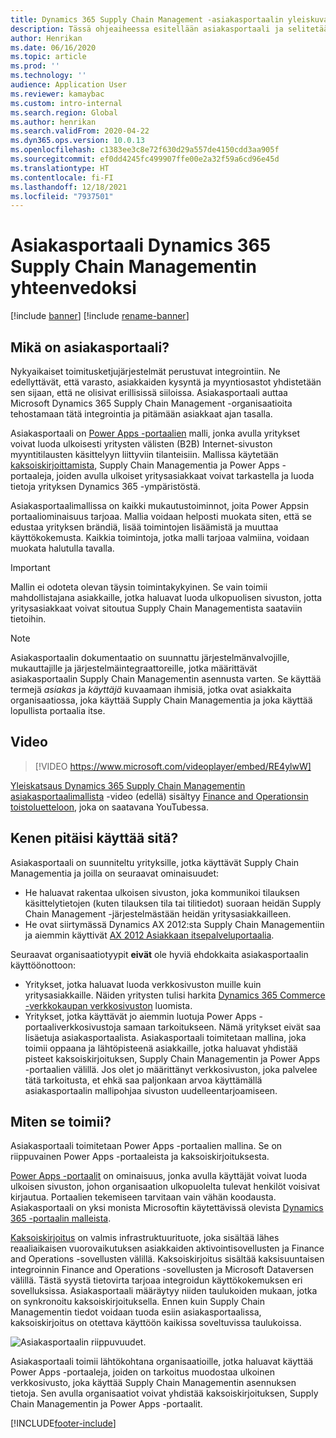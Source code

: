 ```yaml
---
title: Dynamics 365 Supply Chain Management -asiakasportaalin yleiskuvaus (sisältää videon)
description: Tässä ohjeaiheessa esitellään asiakasportaali ja selitetään, kenen tulisi käyttää sitä ja miten se toimii.
author: Henrikan
ms.date: 06/16/2020
ms.topic: article
ms.prod: ''
ms.technology: ''
audience: Application User
ms.reviewer: kamaybac
ms.custom: intro-internal
ms.search.region: Global
ms.author: henrikan
ms.search.validFrom: 2020-04-22
ms.dyn365.ops.version: 10.0.13
ms.openlocfilehash: c1383ee3c8e72f630d29a557de4150cdd3aa905f
ms.sourcegitcommit: ef0dd4245fc499907ffe00e2a32f59a6cd96e45d
ms.translationtype: HT
ms.contentlocale: fi-FI
ms.lasthandoff: 12/18/2021
ms.locfileid: "7937501"
---
```

# <a name="customer-portal-for-dynamics-365-supply-chain-management-overview"></a>Asiakasportaali Dynamics 365 Supply Chain Managementin yhteenvedoksi

[!include [banner](../includes/banner.md)]
[!include [rename-banner](~/includes/cc-data-platform-banner.md)]

## <a name="what-is-the-customer-portal"></a>Mikä on asiakasportaali?

Nykyaikaiset toimitusketjujärjestelmät perustuvat integrointiin. Ne edellyttävät, että varasto, asiakkaiden kysyntä ja myyntiosastot yhdistetään sen sijaan, että ne olisivat erillisissä siiloissa. Asiakasportaali auttaa Microsoft Dynamics 365 Supply Chain Management -organisaatioita tehostamaan tätä integrointia ja pitämään asiakkaat ajan tasalla.

Asiakasportaali on [Power Apps -portaalien](/powerapps/maker/portals/overview) malli, jonka avulla yritykset voivat luoda ulkoisesti yritysten välisten (B2B) Internet-sivuston myyntitilausten käsittelyyn liittyviin tilanteisiin. Mallissa käytetään [kaksoiskirjoittamista](../../fin-ops-core/dev-itpro/data-entities/dual-write/dual-write-home-page.md), Supply Chain Managementia ja Power Apps -portaaleja, joiden avulla ulkoiset yritysasiakkaat voivat tarkastella ja luoda tietoja yrityksen Dynamics 365 -ympäristöstä.

Asiakasportaalimallissa on kaikki mukautustoiminnot, joita Power Appsin portaaliominaisuus tarjoaa. Mallia voidaan helposti muokata siten, että se edustaa yrityksen brändiä, lisää toimintojen lisäämistä ja muuttaa käyttökokemusta. Kaikkia toimintoja, jotka malli tarjoaa valmiina, voidaan muokata halutulla tavalla.

> [!IMPORTANT]
> Mallin ei odoteta olevan täysin toimintakykyinen. Se vain toimii mahdollistajana asiakkaille, jotka haluavat luoda ulkopuolisen sivuston, jotta yritysasiakkaat voivat sitoutua Supply Chain Managementista saataviin tietoihin.

> [!NOTE]
> Asiakasportaalin dokumentaatio on suunnattu järjestelmänvalvojille, mukauttajille ja järjestelmäintegraattoreille, jotka määrittävät asiakasportaalin Supply Chain Managementin asennusta varten. Se käyttää termejä _asiakas_ ja _käyttäjä_ kuvaamaan ihmisiä, jotka ovat asiakkaita organisaatiossa, joka käyttää Supply Chain Managementia ja joka käyttää lopullista portaalia itse.

## <a name="video"></a>Video

> [!VIDEO https://www.microsoft.com/videoplayer/embed/RE4ylwW]

[Yleiskatsaus Dynamics 365 Supply Chain Managementin asiakasportaalimallista](https://youtu.be/nPrqoLuHfV8) -video (edellä) sisältyy [Finance and Operationsin toistoluetteloon](https://www.youtube.com/playlist?list=PLcakwueIHoT_SYfIaPGoOhloFoCXiUSyW), joka on saatavana YouTubessa.

## <a name="who-should-use-it"></a>Kenen pitäisi käyttää sitä?

Asiakasportaali on suunniteltu yrityksille, jotka käyttävät Supply Chain Managementia ja joilla on seuraavat ominaisuudet:

- He haluavat rakentaa ulkoisen sivuston, joka kommunikoi tilauksen käsittelytietojen (kuten tilauksen tila tai tilitiedot) suoraan heidän Supply Chain Management -järjestelmästään heidän yritysasiakkailleen.
- He ovat siirtymässä Dynamics AX 2012:sta Supply Chain Managementiin ja aiemmin käyttivät [AX 2012 Asiakkaan itsepalveluportaalia](/dynamicsax-2012/appuser-itpro/about-the-customer-self-service-portal).

Seuraavat organisaatiotyypit **eivät** ole hyviä ehdokkaita asiakasportaalin käyttöönottoon:

- Yritykset, jotka haluavat luoda verkkosivuston muille kuin yritysasiakkaille. Näiden yritysten tulisi harkita [Dynamics 365 Commerce -verkkokaupan verkkosivuston](../../commerce/create-ecommerce-site.md) luomista.
- Yritykset, jotka käyttävät jo aiemmin luotuja Power Apps -portaaliverkkosivustoja samaan tarkoitukseen. Nämä yritykset eivät saa lisäetuja asiakasportaalista. Asiakasportaali toimitetaan mallina, joka toimii oppaana ja lähtöpisteenä asiakkaille, jotka haluavat yhdistää pisteet kaksoiskirjoituksen, Supply Chain Managementin ja Power Apps -portaalien välillä. Jos olet jo määrittänyt verkkosivuston, joka palvelee tätä tarkoitusta, et ehkä saa paljonkaan arvoa käyttämällä asiakasportaalin mallipohjaa sivuston uudelleentarjoamiseen.

## <a name="how-does-it-work"></a>Miten se toimii?

Asiakasportaali toimitetaan Power Apps -portaalien mallina. Se on riippuvainen Power Apps -portaaleista ja kaksoiskirjoituksesta.

[Power Apps -portaalit](/powerapps/maker/portals/overview) on ominaisuus, jonka avulla käyttäjät voivat luoda ulkoisen sivuston, johon organisaation ulkopuolelta tulevat henkilöt voisivat kirjautua. Portaalien tekemiseen tarvitaan vain vähän koodausta. Asiakasportaali on yksi monista Microsoftin käytettävissä olevista [Dynamics 365 -portaalin malleista](/powerapps/maker/portals/portal-templates#environment-with-model-driven-apps-in-dynamics-365).

[Kaksoiskirjoitus](/powerapps/maker/portals/overview) on valmis infrastruktuurituote, joka sisältää lähes reaaliaikaisen vuorovaikutuksen asiakkaiden aktivointisovellusten ja Finance and Operations -sovellusten välillä. Kaksoiskirjoitus sisältää kaksisuuntaisen integroinnin Finance and Operations -sovellusten ja Microsoft Dataversen välillä. Tästä syystä tietovirta tarjoaa integroidun käyttökokemuksen eri sovelluksissa. Asiakasportaali määräytyy niiden taulukoiden mukaan, jotka on synkronoitu kaksoiskirjoituksella. Ennen kuin Supply Chain Managementin tiedot voidaan tuoda esiin asiakasportaalissa, kaksoiskirjoitus on otettava käyttöön kaikissa soveltuvissa taulukoissa.

![Asiakasportaalin riippuvuudet.](media/customer-portal-elements.png "Asiakasportaalin riippuvuudet")

Asiakasportaali toimii lähtökohtana organisaatioille, jotka haluavat käyttää Power Apps -portaaleja, joiden on tarkoitus muodostaa ulkoinen verkkosivusto, joka käyttää Supply Chain Managementin asennuksen tietoja. Sen avulla organisaatiot voivat yhdistää kaksoiskirjoituksen, Supply Chain Managementin ja Power Apps -portaalit.


[!INCLUDE[footer-include](../../includes/footer-banner.md)]